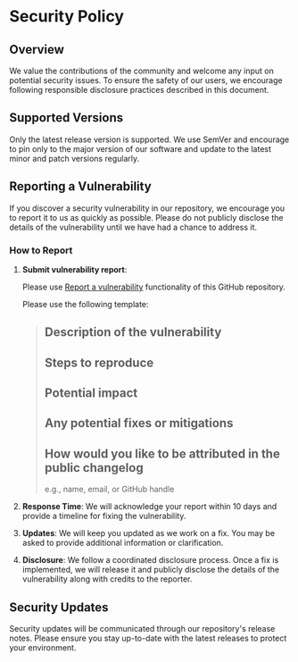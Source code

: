 # Security Policy

## Overview

We value the contributions of the community and welcome any input on potential security issues.
To ensure the safety of our users, we encourage following responsible disclosure practices described in this document.

## Supported Versions

Only the latest release version is supported.
We use SemVer and encourage to pin only to the major version of our software and update to the latest minor and patch versions regularly.

## Reporting a Vulnerability

If you discover a security vulnerability in our repository, we encourage you to report it to us as quickly as possible.
Please do not publicly disclose the details of the vulnerability until we have had a chance to address it.

### How to Report

1. **Submit vulnerability report**:

   Please use [Report a vulnerability](https://docs.github.com/en/code-security/security-advisories/guidance-on-reporting-and-writing-information-about-vulnerabilities/privately-reporting-a-security-vulnerability#privately-reporting-a-security-vulnerability) functionality of this GitHub repository.

   Please use the following template:

   > ## Description of the vulnerability
   >
   > ## Steps to reproduce
   >
   > ## Potential impact
   >
   > ## Any potential fixes or mitigations
   >
   > ## How would you like to be attributed in the public changelog
   >
   > e.g., name, email, or GitHub handle

2. **Response Time**:
   We will acknowledge your report within 10 days and provide a timeline for fixing the vulnerability.

3. **Updates**:
   We will keep you updated as we work on a fix.
   You may be asked to provide additional information or clarification.

4. **Disclosure**:
   We follow a coordinated disclosure process.
   Once a fix is implemented, we will release it and publicly disclose the details of the vulnerability along with credits to the reporter.

## Security Updates

Security updates will be communicated through our repository's release notes.
Please ensure you stay up-to-date with the latest releases to protect your environment.
